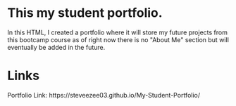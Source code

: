 <h1> This my student portfolio. </h1>

In this HTML, I created a portfolio where it will store my future projects from this bootcamp course 
as of right now there is no "About Me" section but will eventually be added in the future.

<h1> Links </h1>
Portfolio Link: https://steveezee03.github.io/My-Student-Portfolio/
